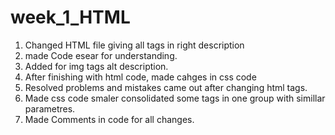 # week_1_HTML
1. Changed HTML file giving all tags in right description
2. made Code esear for understanding.
3. Added for img tags alt description.
4. After finishing with html code, made cahges in css code
5. Resolved problems and mistakes came out after changing html tags.
6. Made css code smaler consolidated some tags in one group with simillar parametres.
7. Made Comments in code for all changes.
